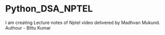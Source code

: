 # Python_DSA_NPTEL
 I am creating Lecture notes of Nptel video delivered by Madhvan Mukund.
Authour - Bittu Kumar

